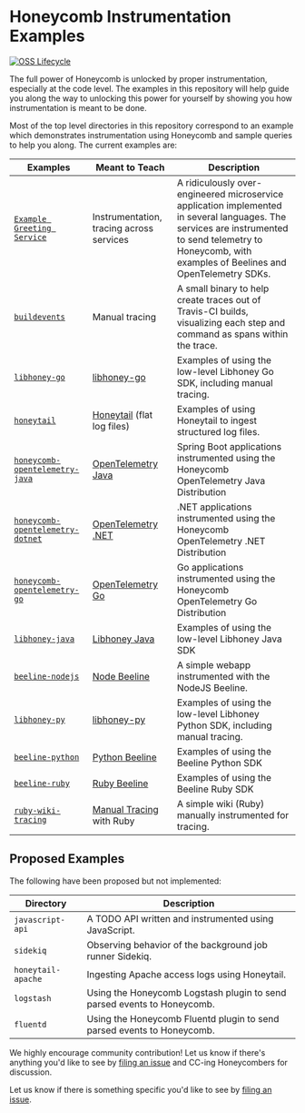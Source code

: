 # Honeycomb Instrumentation Examples

[![OSS Lifecycle](https://img.shields.io/osslifecycle/honeycombio/examples?color=success)](https://github.com/honeycombio/home/blob/main/honeycomb-oss-lifecycle-and-practices.md)

The full power of Honeycomb is unlocked by proper instrumentation, especially at
the code level. The examples in this repository will help guide you
along the way to unlocking this power for yourself by showing you how
instrumentation is meant to be done.

Most of the top level directories in this repository correspond to an example
which demonstrates instrumentation using Honeycomb and sample queries to help
you along. The current examples are:

| Examples                                                                                                             | Meant to Teach                                                                                                  | Description                                                                                                                                                                                               |
|----------------------------------------------------------------------------------------------------------------------|-----------------------------------------------------------------------------------------------------------------|-----------------------------------------------------------------------------------------------------------------------------------------------------------------------------------------------------------|
| [`Example Greeting Service`](https://github.com/honeycombio/example-greeting-service)                                | Instrumentation, tracing across services                                                                        | A ridiculously over-engineered microservice application implemented in several languages. The services are instrumented to send telemetry to Honeycomb, with examples of Beelines and OpenTelemetry SDKs. |
| [`buildevents`](https://github.com/honeycombio/buildevents)                                                          | Manual tracing                                                                                                  | A small binary to help create traces out of Travis-CI builds, visualizing each step and command as spans within the trace.                                                                                |
| [`libhoney-go`](https://github.com/honeycombio/libhoney-go/tree/main/examples)                                       | [libhoney-go](https://docs.honeycomb.io/getting-data-in/libhoney/go/)                                           | Examples of using the low-level Libhoney Go SDK, including manual tracing.                                                                                                                                |
| [`honeytail`](https://github.com/honeycombio/honeytail/tree/main/examples)                                           | [Honeytail](https://docs.honeycomb.io/getting-data-in/logs/honeytail/) (flat log files)                         | Examples of using Honeytail to ingest structured log files.                                                                                                                                               |
| [`honeycomb-opentelemetry-java`](https://github.com/honeycombio/honeycomb-opentelemetry-java/tree/main/examples)     | [OpenTelemetry Java](https://docs.honeycomb.io/getting-data-in/opentelemetry/java-distro/)                      | Spring Boot applications instrumented using the Honeycomb OpenTelemetry Java Distribution                                                                                                                 |
| [`honeycomb-opentelemetry-dotnet`](https://github.com/honeycombio/honeycomb-opentelemetry-dotnet/tree/main/examples) | [OpenTelemetry .NET](https://docs.honeycomb.io/getting-data-in/opentelemetry/dotnet-distro/)                    | .NET applications instrumented using the Honeycomb OpenTelemetry .NET Distribution                                                                                                                        | 
| [`honeycomb-opentelemetry-go`](https://github.com/honeycombio/honeycomb-opentelemetry-go/tree/main/examples)         | [OpenTelemetry Go](https://docs.honeycomb.io/getting-data-in/opentelemetry/go-distro/)                          | Go applications instrumented using the Honeycomb OpenTelemetry Go Distribution                                                                                                                            | 
| [`libhoney-java`](https://github.com/honeycombio/libhoney-java/tree/main/examples)                                   | [Libhoney Java](https://docs.honeycomb.io/getting-data-in/libhoney/java/)                                       | Examples of using the low-level Libhoney Java SDK                                                                                                                                                         |
| [`beeline-nodejs`](https://github.com/honeycombio/beeline-nodejs/tree/main/examples/node-tracing)                    | [Node Beeline](https://docs.honeycomb.io/getting-data-in/beeline/nodejs/)                                       | A simple webapp instrumented with the NodeJS Beeline.                                                                                                                                                     |
| [`libhoney-py`](https://github.com/honeycombio/libhoney-py/tree/main/examples)                                       | [libhoney-py](https://docs.honeycomb.io/getting-data-in/libhoney/python/)                                       | Examples of using the low-level Libhoney Python SDK, including manual tracing.                                                                                                                            |
| [`beeline-python`](https://github.com/honeycombio/beeline-python/tree/main/examples)                                 | [Python Beeline](https://docs.honeycomb.io/getting-data-in/beeline/python/)                                     | Examples of using the Beeline Python SDK                                                                                                                                                                  |
| [`beeline-ruby`](https://github.com/honeycombio/beeline-ruby/tree/main/examples)                                     | [Ruby Beeline](https://docs.honeycomb.io/getting-data-in/beeline/ruby/)                                         | Examples of using the Beeline Ruby SDK                                                                                                                                                                    |
| [`ruby-wiki-tracing`](ruby-wiki-tracing)                                                                             | [Manual Tracing](https://docs.honeycomb.io/working-with-data/tracing/send-trace-data/#manual-tracing) with Ruby | A simple wiki (Ruby) manually instrumented for tracing.                                                                                                                                                   |


## Proposed Examples

The following have been proposed but not implemented:

| Directory           | Description                                                             |
| ------------------- | ----------------------------------------------------------------------- |
| `javascript-api`    | A TODO API written and instrumented using JavaScript.                   |
| `sidekiq`           | Observing behavior of the background job runner Sidekiq.                |
| `honeytail-apache`  | Ingesting Apache access logs using Honeytail.                           |
| `logstash`          | Using the Honeycomb Logstash plugin to send parsed events to Honeycomb. |
| `fluentd`           | Using the Honeycomb Fluentd plugin to send parsed events to Honeycomb.  |

We highly encourage community contribution! Let us know if there's anything you'd like to see
by [filing an issue](https://github.com/honeycombio/examples/issues/new) and CC-ing Honeycombers
for discussion.

Let us know if there is something specific you'd like to see by [filing an
issue](https://github.com/honeycombio/examples/issues/new).
